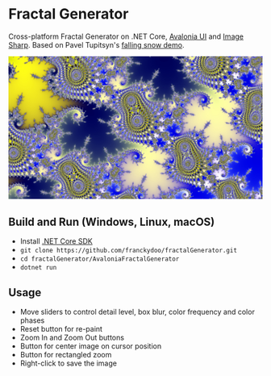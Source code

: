 # Fractal Generator

Cross-platform Fractal Generator on .NET Core, [Avalonia UI](https://github.com/AvaloniaUI/Avalonia) and [Image Sharp](https://github.com/SixLabors/ImageSharp). Based on Pavel Tupitsyn's [falling snow demo](https://github.com/ptupitsyn/let-it-snow).

![Demo jpg](images/fractal3.jpg)

## Build and Run (Windows, Linux, macOS)

- Install [.NET Core SDK](https://www.microsoft.com/net/download)
- `git clone https://github.com/franckydoo/fractalGenerator.git`
- `cd fractalGenerator/AvaloniaFractalGenerator`
- `dotnet run`


## Usage

- Move sliders to control detail level, box blur, color frequency and color phases
- Reset button for re-paint
- Zoom In and Zoom Out buttons
- Button for center image on cursor position
- Button for rectangled zoom
- Right-click to save the image
